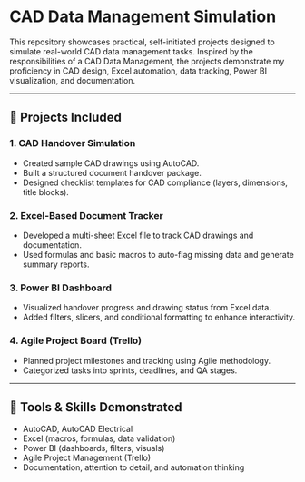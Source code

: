 # CAD Data Management Simulation

This repository showcases practical, self-initiated projects designed to simulate real-world CAD data management tasks. Inspired by the responsibilities of a CAD Data Management, the projects demonstrate my proficiency in CAD design, Excel automation, data tracking, Power BI visualization, and documentation.

---

## 🔧 Projects Included

### 1. CAD Handover Simulation
- Created sample CAD drawings using AutoCAD.
- Built a structured document handover package.
- Designed checklist templates for CAD compliance (layers, dimensions, title blocks).

### 2. Excel-Based Document Tracker
- Developed a multi-sheet Excel file to track CAD drawings and documentation.
- Used formulas and basic macros to auto-flag missing data and generate summary reports.

### 3. Power BI Dashboard
- Visualized handover progress and drawing status from Excel data.
- Added filters, slicers, and conditional formatting to enhance interactivity.

### 4. Agile Project Board (Trello)
- Planned project milestones and tracking using Agile methodology.
- Categorized tasks into sprints, deadlines, and QA stages.

---

## 🚀 Tools & Skills Demonstrated
- AutoCAD, AutoCAD Electrical
- Excel (macros, formulas, data validation)
- Power BI (dashboards, filters, visuals)
- Agile Project Management (Trello)
- Documentation, attention to detail, and automation thinking
